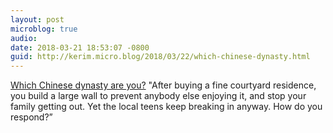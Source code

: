 ```yaml
---
layout: post
microblog: true
audio: 
date: 2018-03-21 18:53:07 -0800
guid: http://kerim.micro.blog/2018/03/22/which-chinese-dynasty.html
---
```

[Which Chinese dynasty are you?](http://chinadailyshow.com/which-chinese-dynasty-are-you/) "After buying a fine courtyard residence, you build a large wall to prevent anybody else enjoying it, and stop your family getting out. Yet the local teens keep breaking in anyway. How do you respond?”
